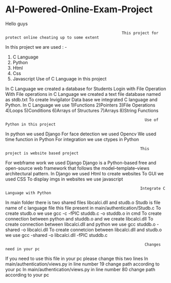 # AI-Powered-Online-Exam-Project
Hello guys



                                                       This project for protect online cheating up to some extent 

In this project we are used : -
1) C Language
2) Python
3) Html
4) Css
5) Javascript
                                                                 Use of C Language in this project
                                                                 
                                                                 
In C Language we created a database for Students Login with File Operation
With File operations in C Language we created a text file database named as stdb.txt
To create Invigilator Data base we integrated C language and Python.
In C Language we use
1)Functions
2)Pointers
3)File Operations 
4)Loops 
5)Conditions 
6)Arrays of Structures
7)Arrays
8)String Functions



                                                                 Use of Python in this project
                                                                 
In python we used Django
For face detection we used Opencv
We used time function in Python
For integration we use ctypes in Python


                                                               This project is website based project
                                                               

For webframe work we used Django
Django is a Python-based free and open-source web framework that follows the model–template–views architectural pattern.
In Django we used Html to create websites
To GUI we used CSS
To display imgs in websites we use javascript


                                                               Integrate C Language with Python
                                                               

In main folder there is two shared files libcalci.dll and studb.o
Studb is file name of c language file this file present in main/authentication/Studb.c
To create studb.o we use gcc -c -fPIC studdb.c -o studdb.o in cmd
To create connection between python and studdb.o and we create libcalci.dll
To create connection between libcalci.dll and python we use gcc studdb.o -shared -o libcalci.dll
To create connetcion between libcalci.dll and studb.o we use gcc -shared -o libcalci.dll -fPIC studdb.c

                                                                 Changes need in your pc
If you need to use this file in your pc please change this two lines
In main/authentication/views.py  in line number 19 change path according to your pc
In  main/authentication/views.py in line number 80 change path according to your pc






